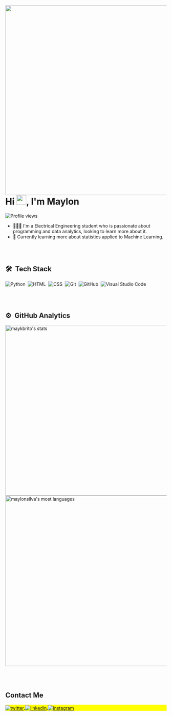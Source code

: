 <img align="right" height="590em" src="https://raw.githubusercontent.com/gist/maylonsilva/7fdd8bbb1aa4acd7089c14bd4c3a007e/raw/938a6c37d4867a8f85983f101d00886c80cf1963/githubcard.svg"/>
<h1 align="left">Hi <img src="https://raw.githubusercontent.com/kaueMarques/kaueMarques/master/hi.gif" height="30px">, I'm Maylon</h1>
<p align="left"> <img src="https://komarev.com/ghpvc/?username=maylonsilva&color=yellow" alt="Profile views" /> </p>

<!--
**maylonsilva/MaylonSilva** is a ✨ _special_ ✨ repository because its `README.md` (this file) appears on your GitHub profile.

Here are some ideas to get you started:
-->
- 👨🏻‍💻 I'm a Electrical Engineering student who is passionate about programming and data analytics, looking to learn more about it.
- 🌱 Currently learning more about statistics applied to Machine Learning.

<br><br>

## 🛠 &nbsp;Tech Stack

![Python](https://img.shields.io/badge/-python-05122A?style=flat&logo=python)&nbsp;
![HTML](https://img.shields.io/badge/-HTML-05122A?style=flat&logo=HTML5)&nbsp;
![CSS](https://img.shields.io/badge/-CSS-05122A?style=flat&logo=CSS3&logoColor=1572B6)&nbsp;
![Git](https://img.shields.io/badge/-Git-05122A?style=flat&logo=git)&nbsp;
![GitHub](https://img.shields.io/badge/-GitHub-05122A?style=flat&logo=github)&nbsp;
![Visual Studio Code](https://img.shields.io/badge/-Visual%20Studio%20Code-05122A?style=flat&logo=visual-studio-code&logoColor=007ACC)&nbsp;

<br><br>

## ⚙️ &nbsp;GitHub Analytics

<p align="left">
<img width="530em" src="https://github-readme-stats.vercel.app/api?username=maylonsilva&show_icons=true&theme=vision-friendly-dark" alt="maykbrito's stats"/>
<img width="530em" src="https://github-readme-stats.vercel.app/api/top-langs/?username=maylonsilva&layout=compact&theme=vision-friendly-dark" alt="maylonsilva's most languages"/>
</p>

<br><br>

## Contact Me

<p align="left" style="background:yellow">
<a href="https://twitter.com/maaylonsilva" target="_blank">
  <img align="center" src="https://img.shields.io/badge/-maaylonsilva-05122A?style=flat&logo=twitter" alt="twitter"/>  
</a>
<a href="https://linkedin.com/in/maaylonsilva" target="_blank">
  <img align="center" src="https://img.shields.io/badge/-maaylonsilva-05122A?style=flat&logo=linkedin" alt="linkedin"/>
</a>
<a href="https://instagram.com/maaylonsilva" target="_blank">
 <img align="center" src="https://img.shields.io/badge/-maaylonsilva-05122A?style=flat&logo=instagram" alt="instagram"/>
</a>
</p>
